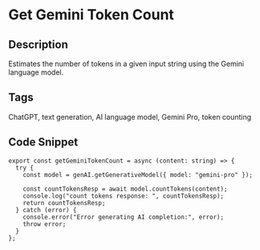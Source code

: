 # Get Gemini Token Count

## Description
Estimates the number of tokens in a given input string using the Gemini language model.

## Tags
ChatGPT,  text generation,  AI language model,  Gemini Pro,  token counting

## Code Snippet
```
export const getGeminiTokenCount = async (content: string) => {
  try {
    const model = genAI.getGenerativeModel({ model: "gemini-pro" });

    const countTokensResp = await model.countTokens(content);
    console.log("count tokens response: ", countTokensResp);
    return countTokensResp;
  } catch (error) {
    console.error("Error generating AI completion:", error);
    throw error;
  }
};
```
